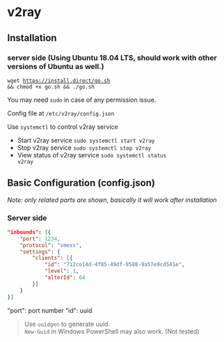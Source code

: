 # v2ray
## Installation
### server side (Using Ubuntu 18.04 LTS, should work with other versions of Ubuntu as well.)
<code>wget https://install.direct/go.sh && chmod +x go.sh && ./go.sh</code>

You may need <code>sudo</code> in case of any permission issue.

Config file at <code>/etc/v2ray/config.json</code>

Use <code>systemctl</code> to control v2ray service
* Start v2ray service <code>sudo systemctl start v2ray</code>
* Stop v2ray service <code>sudo systemctl stop v2ray</code>
* View status of v2ray service <code>sudo systemctl status v2ray</code>
## Basic Configuration (config.json)
*Note: only related parts are shown, basically it will work after installation*
### Server side
```json
"inbounds": [{
    "port": 1234,
    "protocol": "vmess",
    "settings": {
        "clients": [{
            "id": "712ce14d-4f85-49df-9588-9a57e9cd541e",
            "level": 1,
            "alterId": 64
        }]
    }
}]
```
"port": port number
"id": uuid
> Use <code>uuidgen</code> to generate uuid.\
> <code>New-Guid</code> in Windows PowerShell may also work. (Not tested)
